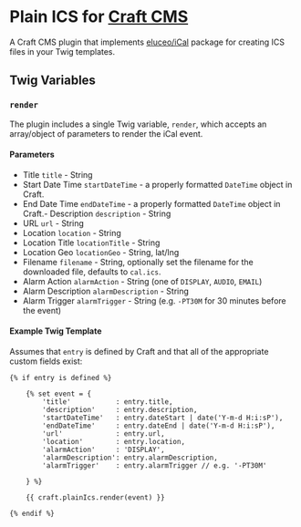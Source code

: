 # Plain ICS for [Craft CMS](https://craftcms.com)

A Craft CMS plugin that implements [eluceo/iCal](https://github.com/eluceo/iCal) package for creating ICS files in your Twig templates.

## Twig Variables

### `render`

The plugin includes a single Twig variable, `render`, which accepts an array/object of parameters to render the iCal event.

#### Parameters

- Title `title` - String
- Start Date Time `startDateTime` - a properly formatted `DateTime` object in Craft.
- End Date Time `endDateTime` - a properly formatted `DateTime` object in Craft.- Description `description` - String
- URL `url` - String
- Location `location` - String
- Location Title `locationTitle` - String
- Location Geo `locationGeo` - String, lat/lng
- Filename `filename` - String, optionally set the filename for the downloaded file, defaults to `cal.ics`.
- Alarm Action `alarmAction` - String (one of `DISPLAY`, `AUDIO`, `EMAIL`)
- Alarm Description `alarmDescription` - String
- Alarm Trigger `alarmTrigger` - String (e.g. `-PT30M` for 30 minutes before the event)

#### Example Twig Template

Assumes that `entry` is defined by Craft and that all of the appropriate custom fields exist:

    {% if entry is defined %}

        {% set event = {
            'title'           : entry.title,
            'description'     : entry.description,
            'startDateTime'   : entry.dateStart | date('Y-m-d H:i:sP'),
            'endDateTime'     : entry.dateEnd | date('Y-m-d H:i:sP'),
            'url'             : entry.url,
            'location'        : entry.location,
            'alarmAction'     : 'DISPLAY',
            'alarmDescription': entry.alarmDescription,
            'alarmTrigger'    : entry.alarmTrigger // e.g. '-PT30M'

        } %}

        {{ craft.plainIcs.render(event) }}

    {% endif %}

